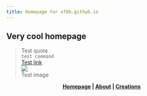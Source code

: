 ```yaml
---
title: Homepage for xf8b.github.io  
---
```

## Very cool homepage
> Test quote  
`test command`  
[Test link](https://xf8b.github.io)  
![](https://github.com/xf8b/MoreFeatures/blob/1.15.2/src/main/resources/logo.png)  
Test image  
<p align="center">
  <strong> <a href="https://xf8b.github.io">Homepage</a> | <a href="https://xf8b.github.io/about/">About</a> | <a href="https://xf8b.github.io/creations/">Creations</a> </strong>
</p>
